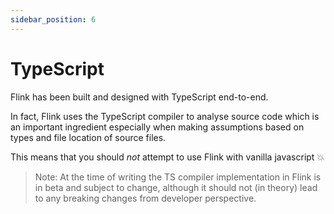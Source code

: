 ```yaml
---
sidebar_position: 6
---
```


# TypeScript

Flink has been built and designed with TypeScript end-to-end.

In fact, Flink uses the TypeScript compiler to analyse source code which is an important ingredient especially when making assumptions based on types and file location of source files.

This means that you should _not_ attempt to use Flink with vanilla javascript 💥

> Note: At the time of writing the TS compiler implementation in Flink is in beta and subject to change, although it should not (in theory) lead to any breaking changes from developer perspective.
